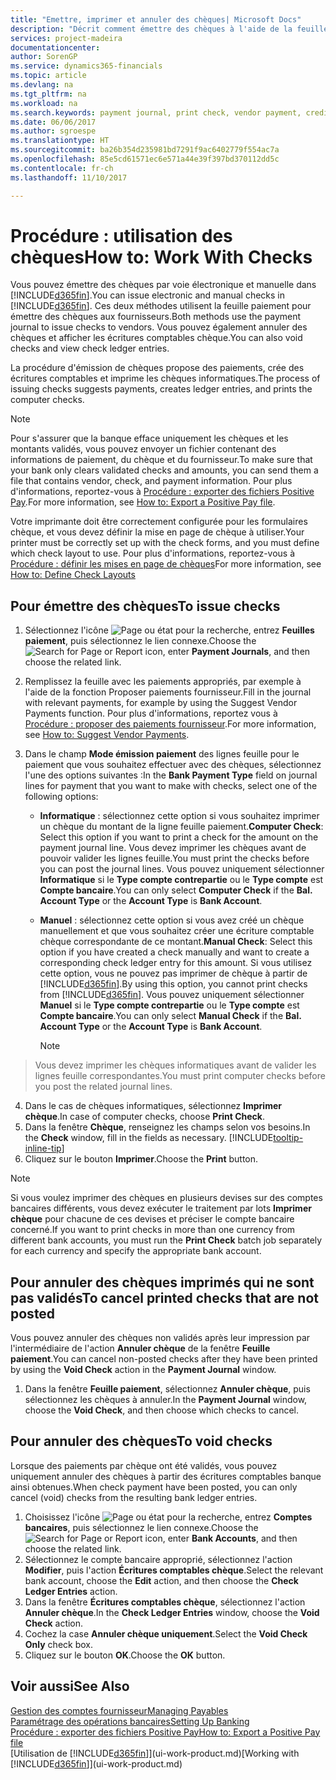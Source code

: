 ```yaml
---
title: "Emettre, imprimer et annuler des chèques| Microsoft Docs"
description: "Décrit comment émettre des chèques à l'aide de la feuille paiement, imprimer des chèques, et annuler ou afficher les écritures comptables chèque dans Dynamics 365."
services: project-madeira
documentationcenter: 
author: SorenGP
ms.service: dynamics365-financials
ms.topic: article
ms.devlang: na
ms.tgt_pltfrm: na
ms.workload: na
ms.search.keywords: payment journal, print check, vendor payment, creditor, debt, balance due, AP
ms.date: 06/06/2017
ms.author: sgroespe
ms.translationtype: HT
ms.sourcegitcommit: ba26b354d235981bd7291f9ac6402779f554ac7a
ms.openlocfilehash: 85e5cd61571ec6e571a44e39f397bd370112dd5c
ms.contentlocale: fr-ch
ms.lasthandoff: 11/10/2017

---
```

# <a name="how-to-work-with-checks"></a><span data-ttu-id="3c6a5-103">Procédure : utilisation des chèques</span><span class="sxs-lookup"><span data-stu-id="3c6a5-103">How to: Work With Checks</span></span>
<span data-ttu-id="3c6a5-104">Vous pouvez émettre des chèques par voie électronique et manuelle dans [!INCLUDE[d365fin](includes/d365fin_md.md)].</span><span class="sxs-lookup"><span data-stu-id="3c6a5-104">You can issue electronic and manual checks in [!INCLUDE[d365fin](includes/d365fin_md.md)].</span></span> <span data-ttu-id="3c6a5-105">Ces deux méthodes utilisent la feuille paiement pour émettre des chèques aux fournisseurs.</span><span class="sxs-lookup"><span data-stu-id="3c6a5-105">Both methods use the payment journal to issue checks to vendors.</span></span> <span data-ttu-id="3c6a5-106">Vous pouvez également annuler des chèques et afficher les écritures comptables chèque.</span><span class="sxs-lookup"><span data-stu-id="3c6a5-106">You can also void checks and view check ledger entries.</span></span>

<span data-ttu-id="3c6a5-107">La procédure d'émission de chèques propose des paiements, crée des écritures comptables et imprime les chèques informatiques.</span><span class="sxs-lookup"><span data-stu-id="3c6a5-107">The process of issuing checks suggests payments, creates ledger entries, and prints the computer checks.</span></span>

> [!NOTE]  
>   <span data-ttu-id="3c6a5-108">Pour s'assurer que la banque efface uniquement les chèques et les montants validés, vous pouvez envoyer un fichier contenant des informations de paiement, du chèque et du fournisseur.</span><span class="sxs-lookup"><span data-stu-id="3c6a5-108">To make sure that your bank only clears validated checks and amounts, you can send them a file that contains vendor, check, and payment information.</span></span> <span data-ttu-id="3c6a5-109">Pour plus d'informations, reportez-vous à [Procédure : exporter des fichiers Positive Pay](finance-how-positive-pay.md).</span><span class="sxs-lookup"><span data-stu-id="3c6a5-109">For more information, see [How to: Export a Positive Pay file](finance-how-positive-pay.md).</span></span>

<span data-ttu-id="3c6a5-110">Votre imprimante doit être correctement configurée pour les formulaires chèque, et vous devez définir la mise en page de chèque à utiliser.</span><span class="sxs-lookup"><span data-stu-id="3c6a5-110">Your printer must be correctly set up with the check forms, and you must define which check layout to use.</span></span> <span data-ttu-id="3c6a5-111">Pour plus d'informations, reportez-vous à [Procédure : définir les mises en page de chèques](finance-how-define-check-layouts.md)</span><span class="sxs-lookup"><span data-stu-id="3c6a5-111">For more information, see [How to: Define Check Layouts](finance-how-define-check-layouts.md)</span></span>

## <a name="to-issue-checks"></a><span data-ttu-id="3c6a5-112">Pour émettre des chèques</span><span class="sxs-lookup"><span data-stu-id="3c6a5-112">To issue checks</span></span>
1. <span data-ttu-id="3c6a5-113">Sélectionnez l'icône ![Page ou état pour la recherche](media/ui-search/search_small.png "Page ou état pour la recherche"), entrez **Feuilles paiement**, puis sélectionnez le lien connexe.</span><span class="sxs-lookup"><span data-stu-id="3c6a5-113">Choose the ![Search for Page or Report](media/ui-search/search_small.png "Search for Page or Report icon") icon, enter **Payment Journals**, and then choose the related link.</span></span>
2. <span data-ttu-id="3c6a5-114">Remplissez la feuille avec les paiements appropriés, par exemple à l'aide de la fonction Proposer paiements fournisseur.</span><span class="sxs-lookup"><span data-stu-id="3c6a5-114">Fill in the journal with relevant payments, for example by using the Suggest Vendor Payments function.</span></span> <span data-ttu-id="3c6a5-115">Pour plus d'informations, reportez vous à [Procédure : proposer des paiements fournisseur](payables-how-suggest-vendor-payments.md).</span><span class="sxs-lookup"><span data-stu-id="3c6a5-115">For more information, see [How to: Suggest Vendor Payments](payables-how-suggest-vendor-payments.md).</span></span>
3. <span data-ttu-id="3c6a5-116">Dans le champ **Mode émission paiement** des lignes feuille pour le paiement que vous souhaitez effectuer avec des chèques, sélectionnez l'une des options suivantes :</span><span class="sxs-lookup"><span data-stu-id="3c6a5-116">In the **Bank Payment Type** field on journal lines for payment that you want to make with checks, select one of the following options:</span></span>

   * <span data-ttu-id="3c6a5-117">**Informatique** : sélectionnez cette option si vous souhaitez imprimer un chèque du montant de la ligne feuille paiement.</span><span class="sxs-lookup"><span data-stu-id="3c6a5-117">**Computer Check**: Select this option if you want to print a check for the amount on the payment journal line.</span></span> <span data-ttu-id="3c6a5-118">Vous devez imprimer les chèques avant de pouvoir valider les lignes feuille.</span><span class="sxs-lookup"><span data-stu-id="3c6a5-118">You must print the checks before you can post the journal lines.</span></span> <span data-ttu-id="3c6a5-119">Vous pouvez uniquement sélectionner **Informatique** si le **Type compte contrepartie** ou le **Type compte** est **Compte bancaire**.</span><span class="sxs-lookup"><span data-stu-id="3c6a5-119">You can only select **Computer Check** if the **Bal. Account Type** or the **Account Type** is **Bank Account**.</span></span>
   * <span data-ttu-id="3c6a5-120">**Manuel** : sélectionnez cette option si vous avez créé un chèque manuellement et que vous souhaitez créer une écriture comptable chèque correspondante de ce montant.</span><span class="sxs-lookup"><span data-stu-id="3c6a5-120">**Manual Check**: Select this option if you have created a check manually and want to create a corresponding check ledger entry for this amount.</span></span> <span data-ttu-id="3c6a5-121">Si vous utilisez cette option, vous ne pouvez pas imprimer de chèque à partir de [!INCLUDE[d365fin](includes/d365fin_md.md)].</span><span class="sxs-lookup"><span data-stu-id="3c6a5-121">By using this option, you cannot print checks from [!INCLUDE[d365fin](includes/d365fin_md.md)].</span></span> <span data-ttu-id="3c6a5-122">Vous pouvez uniquement sélectionner **Manuel** si le **Type compte contrepartie** ou le **Type compte** est **Compte bancaire**.</span><span class="sxs-lookup"><span data-stu-id="3c6a5-122">You can only select **Manual Check** if the **Bal. Account Type** or the **Account Type** is **Bank Account**.</span></span>

     > [!NOTE]  
>   <span data-ttu-id="3c6a5-123">Vous devez imprimer les chèques informatiques avant de valider les lignes feuille correspondantes.</span><span class="sxs-lookup"><span data-stu-id="3c6a5-123">You must print computer checks before you post the related journal lines.</span></span>
4. <span data-ttu-id="3c6a5-124">Dans le cas de chèques informatiques, sélectionnez **Imprimer chèque**.</span><span class="sxs-lookup"><span data-stu-id="3c6a5-124">In case of computer checks, choose **Print Check**.</span></span>
5. <span data-ttu-id="3c6a5-125">Dans la fenêtre **Chèque**, renseignez les champs selon vos besoins.</span><span class="sxs-lookup"><span data-stu-id="3c6a5-125">In the **Check** window, fill in the fields as necessary.</span></span> [!INCLUDE[tooltip-inline-tip](includes/tooltip-inline-tip_md.md)]
6. <span data-ttu-id="3c6a5-126">Cliquez sur le bouton **Imprimer**.</span><span class="sxs-lookup"><span data-stu-id="3c6a5-126">Choose the **Print** button.</span></span>

> [!NOTE]  
>   <span data-ttu-id="3c6a5-127">Si vous voulez imprimer des chèques en plusieurs devises sur des comptes bancaires différents, vous devez exécuter le traitement par lots **Imprimer chèque** pour chacune de ces devises et préciser le compte bancaire concerné.</span><span class="sxs-lookup"><span data-stu-id="3c6a5-127">If you want to print checks in more than one currency from different bank accounts, you must run the **Print Check** batch job separately for each currency and specify the appropriate bank account.</span></span>

## <a name="to-cancel-printed-checks-that-are-not-posted"></a><span data-ttu-id="3c6a5-128">Pour annuler des chèques imprimés qui ne sont pas validés</span><span class="sxs-lookup"><span data-stu-id="3c6a5-128">To cancel printed checks that are not posted</span></span>
<span data-ttu-id="3c6a5-129">Vous pouvez annuler des chèques non validés après leur impression par l'intermédiaire de l'action **Annuler chèque** de la fenêtre **Feuille paiement**.</span><span class="sxs-lookup"><span data-stu-id="3c6a5-129">You can cancel non-posted checks after they have been printed by using the **Void Check** action in the **Payment Journal** window.</span></span>

1. <span data-ttu-id="3c6a5-130">Dans la fenêtre **Feuille paiement**, sélectionnez **Annuler chèque**, puis sélectionnez les chèques à annuler.</span><span class="sxs-lookup"><span data-stu-id="3c6a5-130">In the **Payment Journal** window, choose the **Void Check**, and then choose which checks to cancel.</span></span>

## <a name="to-void-checks"></a><span data-ttu-id="3c6a5-131">Pour annuler des chèques</span><span class="sxs-lookup"><span data-stu-id="3c6a5-131">To void checks</span></span>
<span data-ttu-id="3c6a5-132">Lorsque des paiements par chèque ont été validés, vous pouvez uniquement annuler des chèques à partir des écritures comptables banque ainsi obtenues.</span><span class="sxs-lookup"><span data-stu-id="3c6a5-132">When check payment have been posted, you can only cancel (void) checks from the resulting bank ledger entries.</span></span>

1. <span data-ttu-id="3c6a5-133">Choisissez l'icône ![Page ou état pour la recherche](media/ui-search/search_small.png "icône Page ou état pour la recherche"), entrez **Comptes bancaires**, puis sélectionnez le lien connexe.</span><span class="sxs-lookup"><span data-stu-id="3c6a5-133">Choose the ![Search for Page or Report](media/ui-search/search_small.png "Search for Page or Report icon") icon, enter **Bank Accounts**, and then choose the related link.</span></span>
2. <span data-ttu-id="3c6a5-134">Sélectionnez le compte bancaire approprié, sélectionnez l'action **Modifier**, puis l'action **Écritures comptables chèque**.</span><span class="sxs-lookup"><span data-stu-id="3c6a5-134">Select the relevant bank account, choose the **Edit** action, and then choose the **Check Ledger Entries** action.</span></span>
3. <span data-ttu-id="3c6a5-135">Dans la fenêtre **Écritures comptables chèque**, sélectionnez l'action **Annuler chèque**.</span><span class="sxs-lookup"><span data-stu-id="3c6a5-135">In the **Check Ledger Entries** window, choose the **Void Check** action.</span></span>
4. <span data-ttu-id="3c6a5-136">Cochez la case **Annuler chèque uniquement**.</span><span class="sxs-lookup"><span data-stu-id="3c6a5-136">Select the **Void Check Only** check box.</span></span>
5. <span data-ttu-id="3c6a5-137">Cliquez sur le bouton **OK**.</span><span class="sxs-lookup"><span data-stu-id="3c6a5-137">Choose the **OK** button.</span></span>

## <a name="see-also"></a><span data-ttu-id="3c6a5-138">Voir aussi</span><span class="sxs-lookup"><span data-stu-id="3c6a5-138">See Also</span></span>
[<span data-ttu-id="3c6a5-139">Gestion des comptes fournisseur</span><span class="sxs-lookup"><span data-stu-id="3c6a5-139">Managing Payables</span></span>](payables-manage-payables.md)  
[<span data-ttu-id="3c6a5-140">Paramétrage des opérations bancaires</span><span class="sxs-lookup"><span data-stu-id="3c6a5-140">Setting Up Banking</span></span>](bank-setup-banking.md)  
[<span data-ttu-id="3c6a5-141">Procédure : exporter des fichiers Positive Pay</span><span class="sxs-lookup"><span data-stu-id="3c6a5-141">How to: Export a Positive Pay file</span></span>](finance-how-positive-pay.md)  
<span data-ttu-id="3c6a5-142">[Utilisation de [!INCLUDE[d365fin](includes/d365fin_md.md)]](ui-work-product.md)</span><span class="sxs-lookup"><span data-stu-id="3c6a5-142">[Working with [!INCLUDE[d365fin](includes/d365fin_md.md)]](ui-work-product.md)</span></span>  


